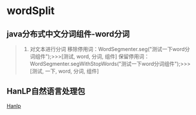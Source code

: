 # wordSplit

## java分布式中文分词组件-word分词

[word]: https://github.com/ysc/word "GitHub"

>1. 对文本进行分词
>移除停用词：WordSegmenter.seg("测试一下word分词组件");>>>[测试, word, 分词, 组件]
>保留停用词：WordSegmenter.segWithStopWords("测试一下word分词组件");>>>[测试, 一下, word, 分词, 组件]


## HanLP自然语言处理包

[Hanlp]: https://github.com/hankcs/HanLP "GitHub"

[Hanlp]
